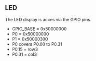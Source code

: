 ## LED
The LED display is acces via the GPIO pins.
- GPIO_BASE = 0x50000000
- P0 = 0x50000000
- P1 = 0x50000300
- P0 covers P0.00 to P0.31
- P0.15 = row3
- P0.31 = col3


